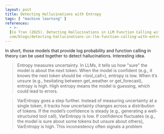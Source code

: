 ```yaml
---
layout: post
title: Detecting Hallucinations with Entropy
tags: [ "machine learning" ]
references:
  - >-
  [Co Tran (2025). Detecting Hallucinations in LLM Function Calling with Entropy](https://www.archgw.
  com/blogs/detecting-hallucinations-in-llm-function-calling-with-entropy-and-varentropy)
---
```


In short, those models that provide log probability and function calling in theory can be used
together to detect hallucinations. Interesting idea.

> Entropy measures uncertainty. In LLMs, it tells us how "sure" the model is about the next token. 
> When the model is confident (e.g., it knows the next token should be <tool_call>), entropy is low. 
> When it’s unsure (e.g., hesitating between get_weather or get_forecast), entropy is high. 
> High entropy means the model is guessing, which could lead to errors.

> VarEntropy goes a step further. Instead of measuring uncertainty at a single token, it tracks how uncertainty 
> changes across a distribution of tokens. If the model’s confidence is steady 
> (e.g., generating a well-structured tool call), VarEntropy is low. If confidence fluctuates 
> (e.g., the model is sure about some tokens but unsure about others), VarEntropy is high. 
> This inconsistency often signals a problem